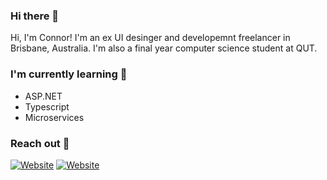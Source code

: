 ### Hi there 👋

Hi, I'm Connor! I'm an ex UI desinger and developemnt freelancer in Brisbane, Australia. I'm also a final year computer science student at QUT.

### I'm currently learning 👋

<ul>
  <li>ASP.NET</li>
  <li>Typescript</li>
  <li>Microservices</li>
</ul>
  
### Reach out 👋

<a href="/docs/" title="Website"><img src="https://img.shields.io/badge/Website-blue?style=for-the-badge" alt="Website"></a>
<a href="/docs/" title="Linkedin"><img src="https://img.shields.io/badge/Linkedin-blue?style=for-the-badge" alt="Website"></a>
